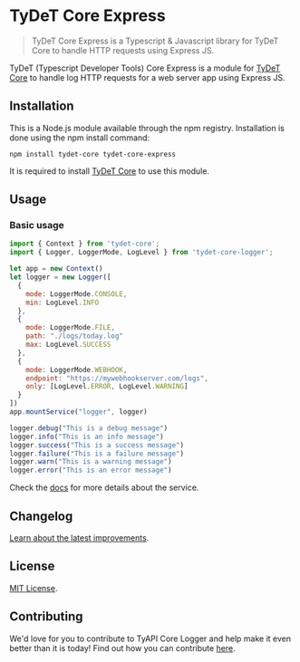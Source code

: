 # TyDeT Core Express
> TyDeT Core Express is a Typescript & Javascript library for TyDeT Core to handle HTTP requests using Express JS.

TyDeT (Typescript Developer Tools) Core Express is a module for [TyDeT Core][tydet-core] to handle log HTTP requests for a web server app using Express JS.

## Installation

This is a Node.js module available through the npm registry. Installation is done using the npm install command:

```shell
npm install tydet-core tydet-core-express
```

It is required to install [TyDeT Core][tydet-core] to use this module.

## Usage

### Basic usage

```js
import { Context } from 'tydet-core';
import { Logger, LoggerMode, LogLevel } from 'tydet-core-logger';

let app = new Context()
let logger = new Logger([
  {
    mode: LoggerMode.CONSOLE,
    min: LogLevel.INFO
  },
  {
    mode: LoggerMode.FILE,
    path: "./logs/today.log"
    max: LogLevel.SUCCESS
  },
  {
    mode: LoggerMode.WEBHOOK,
    endpoint: "https://mywebhookserver.com/logs",
    only: [LogLevel.ERROR, LogLevel.WARNING]
  }
])
app.mountService("logger", logger)

logger.debug("This is a debug message")
logger.info("This is an info message")
logger.success("This is a success message")
logger.failure("This is a failure message")
logger.warn("This is a warning message")
logger.error("This is an error message")
```

Check the [docs][docs] for more details about the service.

## Changelog

[Learn about the latest improvements][changelog].

## License

[MIT License][license].

## Contributing

We'd love for you to contribute to TyAPI Core Logger and help make it even better than it is today! Find out how you can contribute [here][contribute].



<!-- Markdown link & img dfn's -->
[license]: ./LICENSE
[changelog]: ./CHANGELOG.md
[contribute]: ./CONTRIBUTING.md
[tydet-core]: https://github.com/Kabany/tydet-core
[docs]: ./docs/README.md